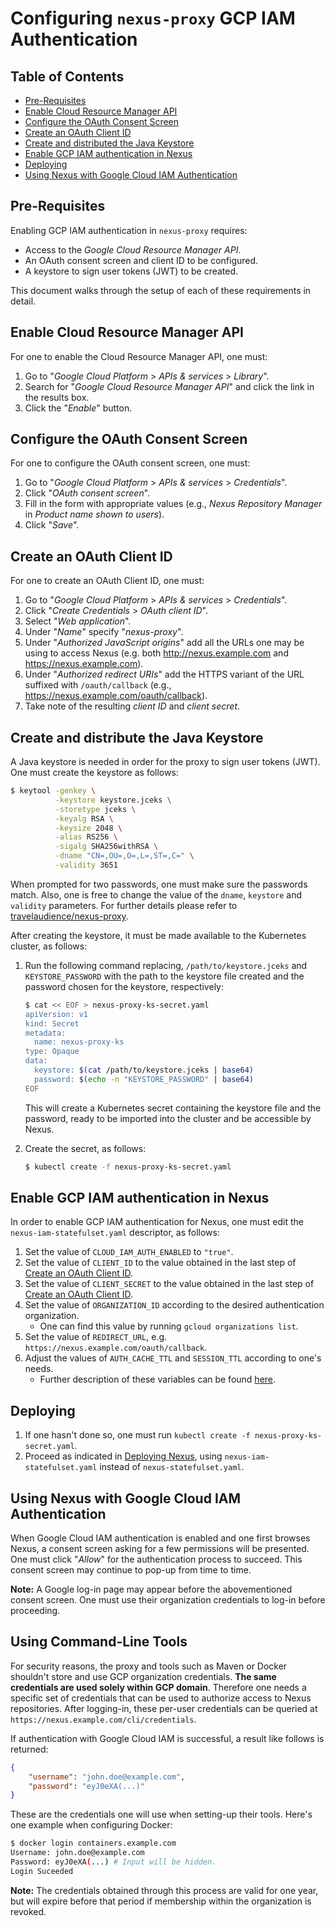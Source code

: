 # Configuring `nexus-proxy` GCP IAM Authentication

## Table of Contents

* [Pre-Requisites](#pre-requisites)
* [Enable Cloud Resource Manager API](#enable-crm-api)
* [Configure the OAuth Consent Screen](#configure-consent)
* [Create an OAuth Client ID](#create-oauth-client)
* [Create and distributed the Java Keystore](#java-keystore)
* [Enable GCP IAM authentication in Nexus](#enable-gcp-iam-auth)
* [Deploying](#deploying)
* [Using Nexus with Google Cloud IAM Authentication](#usage)

## Pre-Requisites

Enabling GCP IAM authentication in `nexus-proxy` requires:

* Access to the _Google Cloud Resource Manager API_.
* An OAuth consent screen and client ID to be configured.
* A keystore to sign user tokens (JWT) to be created.

This document walks through the setup of each of these requirements in detail.

<a id="enable-crm-api">

## Enable Cloud Resource Manager API

For one to enable the Cloud Resource Manager API, one must:

1. Go to "_Google Cloud Platform_ > _APIs & services_ > _Library_".
1. Search for "_Google Cloud Resource Manager API_" and click the link in the
results box.
1. Click the "_Enable_" button.

<a id="configure-consent">

## Configure the OAuth Consent Screen

For one to configure the OAuth consent screen, one must:

1. Go to "_Google Cloud Platform_ > _APIs & services_ > _Credentials_".
1. Click "_OAuth consent screen_".
1. Fill in the form with appropriate values (e.g.,
_Nexus Repository Manager_ in _Product name shown to users_).
1. Click "_Save_".

<a id="create-oauth-client">

## Create an OAuth Client ID

For one to create an OAuth Client ID, one must:

1. Go to "_Google Cloud Platform_ > _APIs & services_ > _Credentials_".
1. Click "_Create Credentials_ > _OAuth client ID_".
1. Select "_Web application_".
1. Under "_Name_" specify "_nexus-proxy_".
1. Under "_Authorized JavaScript origins_" add all the URLs one may be using to
access Nexus (e.g. both http://nexus.example.com and https://nexus.example.com).
1. <b id="b1"></b>Under "_Authorized redirect URIs_" add the HTTPS variant of
the URL suffixed with `/oauth/callback`
(e.g., https://nexus.example.com/oauth/callback).
1. Take note of the resulting _client ID_ and _client secret_.

<a id="java-keystore">

## Create and distribute the Java Keystore

A Java keystore is needed in order for the proxy to sign user tokens (JWT).
One must create the keystore as follows:

```bash
$ keytool -genkey \
          -keystore keystore.jceks \
          -storetype jceks \
          -keyalg RSA \
          -keysize 2048 \
          -alias RS256 \
          -sigalg SHA256withRSA \
          -dname "CN=,OU=,O=,L=,ST=,C=" \
          -validity 3651
```

When prompted for two passwords, one must make sure the passwords match.
Also, one is free to change the value of the `dname`, `keystore` and `validity`
parameters.
For further details please refer to [travelaudience/nexus-proxy](https://github.com/travelaudience/nexus-proxy#generating-the-keystore).

After creating the keystore, it must be made available to the Kubernetes cluster,
as follows:

1. Run the following command replacing,
   `/path/to/keystore.jceks` and `KEYSTORE_PASSWORD` with the path to the
   keystore file created and the password chosen for the keystore,
   respectively:

    ```bash
    $ cat << EOF > nexus-proxy-ks-secret.yaml
    apiVersion: v1
    kind: Secret
    metadata:
      name: nexus-proxy-ks
    type: Opaque
    data:
      keystore: $(cat /path/to/keystore.jceks | base64)
      password: $(echo -n "KEYSTORE_PASSWORD" | base64)
    EOF
    ```

    This will create a Kubernetes secret containing the keystore file and
    the password, ready to be imported into the cluster and be accessible
    by Nexus.
1. Create the secret, as follows:

   ```bash
   $ kubectl create -f nexus-proxy-ks-secret.yaml
   ```

<a id="enable-gcp-iam-auth">

## Enable GCP IAM authentication in Nexus

In order to enable GCP IAM authentication for Nexus, one must edit the
`nexus-iam-statefulset.yaml` descriptor, as follows:

1. Set the value of `CLOUD_IAM_AUTH_ENABLED` to `"true"`.
1. Set the value of `CLIENT_ID` to the value obtained in
the last step of [Create an OAuth Client ID](#create-oauth-client).
1. Set the value of `CLIENT_SECRET` to the value obtained
in the last step of [Create an OAuth Client ID](#create-oauth-client).
1. Set the value of `ORGANIZATION_ID` according to the desired authentication
organization.
   * One can find this value by running `gcloud organizations list`.
1. Set the value of `REDIRECT_URL`, e.g. `https://nexus.example.com/oauth/callback`.
1. Adjust the values of `AUTH_CACHE_TTL` and `SESSION_TTL` according to one's
needs.
   * Further description of these variables can be found [here](https://github.com/travelaudience/nexus-proxy#environment-variables).

## Deploying

1. If one hasn't done so, one must run `kubectl create -f nexus-proxy-ks-secret.yaml`.
1. Proceed as indicated in [Deploying Nexus](../../README.md#deploying-nexus),
   using `nexus-iam-statefulset.yaml` instead of `nexus-statefulset.yaml`.


<a id="usage">

## Using Nexus with Google Cloud IAM Authentication

When Google Cloud IAM authentication is enabled and one first browses Nexus, a
consent screen asking for a few permissions will be presented. One must click
"_Allow_" for the authentication process to succeed. This consent screen may
continue to pop-up from time to time.

**Note:** A Google log-in page may appear before the abovementioned consent
screen. One must use their organization credentials to log-in before proceeding.

## Using Command-Line Tools

For security reasons, the proxy and tools such as Maven or Docker shouldn't store
and use GCP organization credentials. **The same credentials are used solely within
GCP domain**. Therefore one needs a specific set of credentials that can be used
to authorize access to Nexus repositories.
After logging-in, these per-user credentials can be queried at
 `https://nexus.example.com/cli/credentials`.

If authentication with Google Cloud IAM is successful, a result like follows
is returned:

```json
{
    "username": "john.doe@example.com",
    "password": "eyJ0eXA(...)"
}
```

These are the credentials one will use when setting-up their tools.
Here's one example when configuring Docker:

```bash
$ docker login containers.example.com
Username: john.doe@example.com
Password: eyJ0eXA(...) # Input will be hidden.
Login Suceeded
```

**Note:** The credentials obtained through this process are valid for one year,
but will expire before that period if membership within the organization is
revoked.
